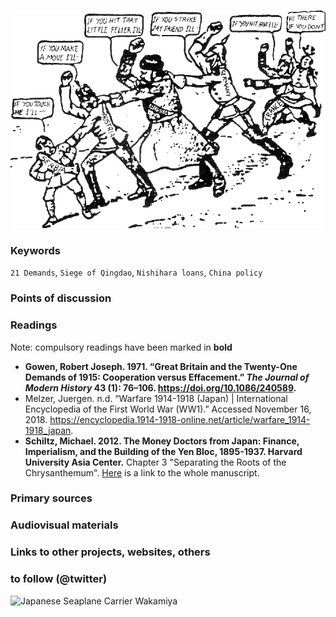 ![A Chain of Friendship -illustration of the dynamics of alliance politics](images/Chain_of_Friendship_cartoon.gif)

### Keywords
`21 Demands`, `Siege of Qingdao`, `Nishihara loans`, `China policy`

### Points of discussion


### Readings
Note: compulsory readings have been marked in **bold**

* **Gowen, Robert Joseph. 1971. “Great Britain and the Twenty-One Demands of 1915: Cooperation versus Effacement.” *The Journal of Modern History* 43 (1): 76–106. https://doi.org/10.1086/240589.**
* Melzer, Juergen. n.d. “Warfare 1914-1918 (Japan) | International Encyclopedia of the First World War (WW1).” Accessed November 16, 2018. https://encyclopedia.1914-1918-online.net/article/warfare_1914-1918_japan.
* **Schiltz, Michael. 2012. The Money Doctors from Japan: Finance, Imperialism, and the Building of the Yen Bloc, 1895-1937. Harvard University Asia Center.** Chapter 3 "Separating the Roots of the Chrysanthemum". [Here](https://drive.google.com/file/d/0B3cHT3HtkF5kNTRJM25ua29QcjA/view?usp=sharing) is a link to the whole manuscript.


### Primary sources


### Audiovisual materials


### Links to other projects, websites, others


### to follow (@twitter)

![Japanese Seaplane Carrier Wakamiya](images/Wakamiya.jpg)
